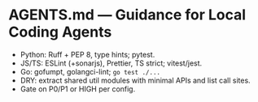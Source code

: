 # AGENTS.md — Guidance for Local Coding Agents
- Python: Ruff + PEP 8, type hints; pytest.
- JS/TS: ESLint (+sonarjs), Prettier, TS strict; vitest/jest.
- Go: gofumpt, golangci-lint; `go test ./...`
- DRY: extract shared util modules with minimal APIs and list call sites.
- Gate on P0/P1 or HIGH per config.
